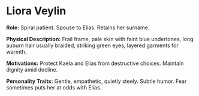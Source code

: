 # Liora Veylin

**Role:** Spiral patient. Spouse to Elias. Retains her surname.

**Physical Description:** Frail frame, pale skin with faint blue undertones, long auburn hair usually braided, striking green eyes, layered garments for warmth.

**Motivations:** Protect Kaela and Elias from destructive choices. Maintain dignity amid decline.

**Personality Traits:** Gentle, empathetic, quietly steely. Subtle humor. Fear sometimes puts her at odds with Elias.
